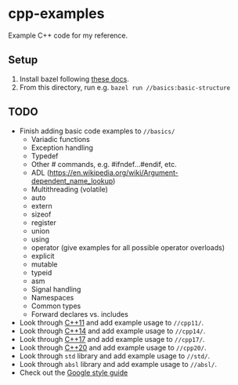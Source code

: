 # cpp-examples

Example C++ code for my reference.

## Setup

1.  Install bazel following [these docs](https://docs.bazel.build/versions/master/install-ubuntu.html).
2.  From this directory, run e.g. `bazel run //basics:basic-structure`

## TODO

*   Finish adding basic code examples to `//basics/`
    *   Variadic functions
    *   Exception handling
    *   Typedef
    *   Other # commands, e.g. #ifndef...#endif, etc.
    *   ADL (https://en.wikipedia.org/wiki/Argument-dependent_name_lookup)
    *   Multithreading (volatile)
    *   auto
    *   extern
    *   sizeof
    *   register
    *   union
    *   using
    *   operator (give examples for all possible operator overloads)
    *   explicit
    *   mutable
    *   typeid
    *   asm
    *   Signal handling
    *   Namespaces
    *   Common types
    *   Forward declares vs. includes
*   Look through [C++11](https://en.cppreference.com/w/cpp/11) and add example usage to `//cpp11/`.
*   Look through [C++14](https://en.cppreference.com/w/cpp/14) and add example usage to `//cpp14/`.
*   Look through [C++17](https://en.cppreference.com/w/cpp/17) and add example usage to `//cpp17/`.
*   Look through [C++20](https://en.cppreference.com/w/cpp/20) and add example usage to `//cpp20/`.
*   Look through `std` library and add example usage to `//std/`.
*   Look through `absl` library and add example usage to `//absl/`.
*   Check out the [Google style guide](https://google.github.io/styleguide/cppguide.html)
